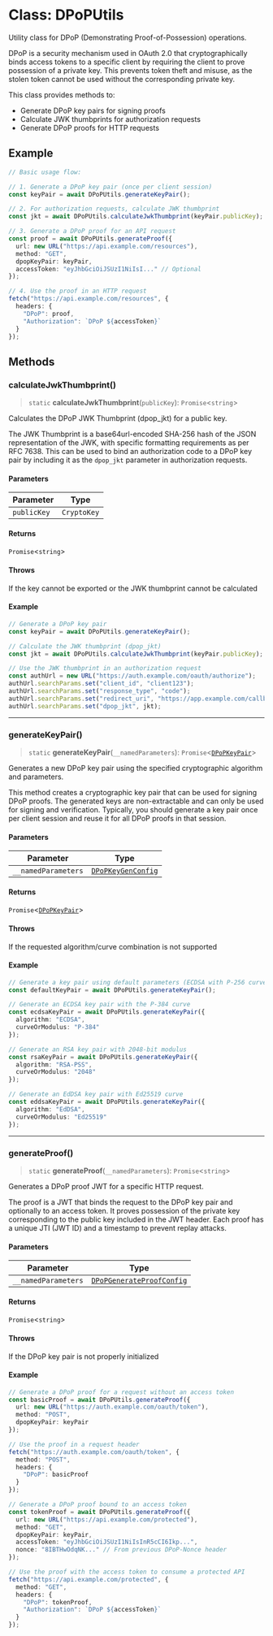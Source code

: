 # Class: DPoPUtils

Utility class for DPoP (Demonstrating Proof-of-Possession) operations.

DPoP is a security mechanism used in OAuth 2.0 that cryptographically binds access tokens
to a specific client by requiring the client to prove possession of a private key.
This prevents token theft and misuse, as the stolen token cannot be used without the
corresponding private key.

This class provides methods to:
- Generate DPoP key pairs for signing proofs
- Calculate JWK thumbprints for authorization requests
- Generate DPoP proofs for HTTP requests

## Example

```typescript
// Basic usage flow:

// 1. Generate a DPoP key pair (once per client session)
const keyPair = await DPoPUtils.generateKeyPair();

// 2. For authorization requests, calculate JWK thumbprint
const jkt = await DPoPUtils.calculateJwkThumbprint(keyPair.publicKey);

// 3. Generate a DPoP proof for an API request
const proof = await DPoPUtils.generateProof({
  url: new URL("https://api.example.com/resources"),
  method: "GET",
  dpopKeyPair: keyPair,
  accessToken: "eyJhbGciOiJSUzI1NiIsI..." // Optional
});

// 4. Use the proof in an HTTP request
fetch("https://api.example.com/resources", {
  headers: {
    "DPoP": proof,
    "Authorization": `DPoP ${accessToken}`
  }
});
```

## Methods

### calculateJwkThumbprint()

> `static` **calculateJwkThumbprint**(`publicKey`): `Promise`\<`string`\>

Calculates the DPoP JWK Thumbprint (dpop_jkt) for a public key.

The JWK Thumbprint is a base64url-encoded SHA-256 hash of the JSON representation
of the JWK, with specific formatting requirements as per RFC 7638.
This can be used to bind an authorization code to a DPoP key pair by including
it as the `dpop_jkt` parameter in authorization requests.

#### Parameters

| Parameter | Type |
| ------ | ------ |
| `publicKey` | `CryptoKey` |

#### Returns

`Promise`\<`string`\>

#### Throws

If the key cannot be exported or the JWK thumbprint cannot be calculated

#### Example

```typescript
// Generate a DPoP key pair
const keyPair = await DPoPUtils.generateKeyPair();

// Calculate the JWK thumbprint (dpop_jkt)
const jkt = await DPoPUtils.calculateJwkThumbprint(keyPair.publicKey);

// Use the JWK thumbprint in an authorization request
const authUrl = new URL("https://auth.example.com/oauth/authorize");
authUrl.searchParams.set("client_id", "client123");
authUrl.searchParams.set("response_type", "code");
authUrl.searchParams.set("redirect_uri", "https://app.example.com/callback");
authUrl.searchParams.set("dpop_jkt", jkt);
```

***

### generateKeyPair()

> `static` **generateKeyPair**(`__namedParameters`): `Promise`\<[`DPoPKeyPair`](../type-aliases/DPoPKeyPair.md)\>

Generates a new DPoP key pair using the specified cryptographic algorithm and parameters.

This method creates a cryptographic key pair that can be used for signing DPoP proofs.
The generated keys are non-extractable and can only be used for signing and verification.
Typically, you should generate a key pair once per client session and reuse it
for all DPoP proofs in that session.

#### Parameters

| Parameter | Type |
| ------ | ------ |
| `__namedParameters` | [`DPoPKeyGenConfig`](../type-aliases/DPoPKeyGenConfig.md) |

#### Returns

`Promise`\<[`DPoPKeyPair`](../type-aliases/DPoPKeyPair.md)\>

#### Throws

If the requested algorithm/curve combination is not supported

#### Example

```typescript
// Generate a key pair using default parameters (ECDSA with P-256 curve)
const defaultKeyPair = await DPoPUtils.generateKeyPair();

// Generate an ECDSA key pair with the P-384 curve
const ecdsaKeyPair = await DPoPUtils.generateKeyPair({
  algorithm: "ECDSA",
  curveOrModulus: "P-384"
});

// Generate an RSA key pair with 2048-bit modulus
const rsaKeyPair = await DPoPUtils.generateKeyPair({
  algorithm: "RSA-PSS",
  curveOrModulus: "2048"
});

// Generate an EdDSA key pair with Ed25519 curve
const eddsaKeyPair = await DPoPUtils.generateKeyPair({
  algorithm: "EdDSA",
  curveOrModulus: "Ed25519"
});
```

***

### generateProof()

> `static` **generateProof**(`__namedParameters`): `Promise`\<`string`\>

Generates a DPoP proof JWT for a specific HTTP request.

The proof is a JWT that binds the request to the DPoP key pair and optionally to an access token.
It proves possession of the private key corresponding to the public key included in the JWT header.
Each proof has a unique JTI (JWT ID) and a timestamp to prevent replay attacks.

#### Parameters

| Parameter | Type |
| ------ | ------ |
| `__namedParameters` | [`DPoPGenerateProofConfig`](../type-aliases/DPoPGenerateProofConfig.md) |

#### Returns

`Promise`\<`string`\>

#### Throws

If the DPoP key pair is not properly initialized

#### Example

```typescript
// Generate a DPoP proof for a request without an access token
const basicProof = await DPoPUtils.generateProof({
  url: new URL("https://auth.example.com/oauth/token"),
  method: "POST",
  dpopKeyPair: keyPair
});

// Use the proof in a request header
fetch("https://auth.example.com/oauth/token", {
  method: "POST",
  headers: {
    "DPoP": basicProof
  }
});

// Generate a DPoP proof bound to an access token
const tokenProof = await DPoPUtils.generateProof({
  url: new URL("https://api.example.com/protected"),
  method: "GET",
  dpopKeyPair: keyPair,
  accessToken: "eyJhbGciOiJSUzI1NiIsInR5cCI6Ikp...",
  nonce: "8IBTHwOdqNK..." // From previous DPoP-Nonce header
});

// Use the proof with the access token to consume a protected API
fetch("https://api.example.com/protected", {
  method: "GET",
  headers: {
    "DPoP": tokenProof,
    "Authorization": `DPoP ${accessToken}`
  }
});
```
